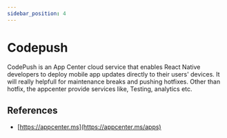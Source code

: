 ```yaml
---
sidebar_position: 4
---
```


# Codepush

CodePush is an App Center cloud service that enables React Native developers to deploy mobile app updates directly to their users' devices.
It will really helpfull for maintenance breaks and pushing hotfixes. Other than hotfix, the appcenter provide services like, Testing, analytics etc.

## References

- [https://appcenter.ms](https://appcenter.ms/apps)
